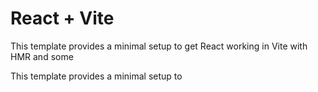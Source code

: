 # React + Vite

This template provides a minimal setup to get React working in Vite with HMR and some 

This template provides a minimal setup to 
